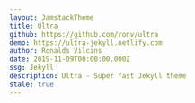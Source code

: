 ```yaml
---
layout: JamstackTheme
title: Ultra
github: https://github.com/ronv/ultra
demo: https://ultra-jekyll.netlify.com
author: Ronalds Vilcins
date: 2019-11-09T00:00:00.000Z
ssg: Jekyll
description: Ultra - Super fast Jekyll theme
stale: true
---
```

